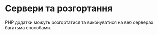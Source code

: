# Сервери та розгортання

PHP додатки можуть розгортатися та виконуватися на веб серверах багатьма способами.